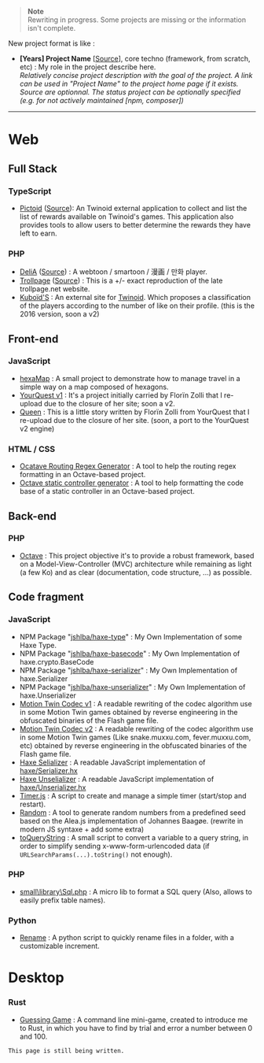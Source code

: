 > **Note**   
> Rewriting in progress. Some projects are missing or the information isn't complete.

New project format is like :
 - **[Years] Project Name** [[Source]()], core techno (framework, from scratch, etc) : My role in the project describe here.   
*Relatively concise project description with the goal of the project. A link can be used in "Project Name" to the project home page if it exists.
Source are optionnal. The status project can be optionally specified (e.g. for not actively maintained [npm, composer])*

<hr>

# Web
## Full Stack
### TypeScript
 - [Pictoid](https://pictoid.thetoto.fr/) ([Source](https://github.com/Angelisium/pictoid)): An Twinoid external application to collect and list the list of rewards available on Twinoid's games. This application also provides tools to allow users to better determine the rewards they have left to earn.
### PHP
 - [DeliA](https://delia.angelisium.fr/) ([Source](https://gitlab.com/Angelisium/delia)) : A webtoon / smartoon / 漫画 / 만화 player.
 - [Trollpage](https://trollpage.angelisium.fr/) ([Source](https://gitlab.com/Angelisium/trollpage)) : This is a +/- exact reproduction of the late trollpage.net website.
 - [Kuboïd'S](https://kuboid.angelisium.fr/) : An external site for [Twinoid](https://twinoid.com). Which proposes a classification of the players according to the number of like on their profile. (this is the 2016 version, soon a v2)
## Front-end
### JavaScript
 - [hexaMap](https://angelisium.fr/hexaMap/) : A small project to demonstrate how to manage travel in a simple way on a map composed of hexagons.
 - [YourQuest v1](https://angelisium.fr/YourQuest/) : It's a project initially carried by Florïn Zolli that I re-upload due to the closure of her site; soon a v2.
 - [Queen](https://angelisium.fr/Queen/) : This is a little story written by Florïn Zolli from YourQuest that I re-upload due to the closure of her site. (soon, a port to the YourQuest v2 engine)
### HTML / CSS
 - [Ocatave Routing Regex Generator](https://codepen.io/Angelisium/full/KKXLYmK) : A tool to help the routing regex formatting in an Octave-based project.
 - [Octave static controller generator](https://codepen.io/Angelisium/full/ZEXmymx) : A tool to help formatting the code base of a static controller in an Octave-based project.
## Back-end
### PHP
 - [Octave](https://gitlab.com/Angelisium/octave) : This project objective it's to provide a robust framework, based on a Model-View-Controller (MVC) architecture while remaining as light (a few Ko) and as clear (documentation, code structure, ...) as possible.
## Code fragment
### JavaScript
 - NPM Package "[jshlba/haxe-type](https://github.com/jshlba/haxe-type)" : My Own Implementation of some Haxe Type.
 - NPM Package "[jshlba/haxe-basecode](https://github.com/jshlba/haxe-basecode)" : My Own Implementation of haxe.crypto.BaseCode
 - NPM Package "[jshlba/haxe-serializer](https://github.com/jshlba/haxe-serializer)" : My Own Implementation of haxe.Serializer
 - NPM Package "[jshlba/haxe-unserializer](https://github.com/jshlba/haxe-unserializer)" : My Own Implementation of haxe.Unserializer
 - [Motion Twin Codec v1](https://gitlab.com/-/snippets/2310955) : A readable rewriting of the codec algorithm use in some Motion Twin games obtained by reverse engineering in the obfuscated binaries of the Flash game file.
 - [Motion Twin Codec v2](https://gitlab.com/-/snippets/2291323) : A readable rewriting of the codec algorithm use in some Motion Twin games (Like snake.muxxu.com, fever.muxxu.com, etc) obtained by reverse engineering in the obfuscated binaries of the Flash game file.
 - [Haxe Selializer](https://gitlab.com/-/snippets/2195291) : A readable JavaScript implementation of [haxe/Serializer.hx](https://github.com/HaxeFoundation/haxe/blob/development/std/haxe/Serializer.hx)
 - [Haxe Unselializer](https://gitlab.com/-/snippets/2195246) : A readable JavaScript implementation of [haxe/Unserializer.hx](https://github.com/HaxeFoundation/haxe/blob/development/std/haxe/Unserializer.hx)
 - [Timer.js](https://gitlab.com/-/snippets/2280195) : A script to create and manage a simple timer (start/stop and restart).
 - [Random](https://gitlab.com/-/snippets/2434013) : A tool to generate random numbers from a predefined seed based on the Alea.js implementation of Johannes Baagøe. (rewrite in modern JS syntaxe + add some extra)
 - [toQueryString](https://gitlab.com/-/snippets/2434014) : A small script to convert a variable to a query string, in order to simplify sending x-www-form-urlencoded data (if `URLSearchParams(...).toString()` not enough).
### PHP
 - [small\\library\\Sql.php](https://gitlab.com/-/snippets/2303172) : A micro lib to format a SQL query (Also, allows to easily prefix table names).
### Python
 - [Rename](https://github.com/Angelisium/Rename) : A python script to quickly rename files in a folder, with a customizable increment.
# Desktop
### Rust
 - [Guessing Game](https://gitlab.com/-/snippets/2434034) : A command line mini-game, created to introduce me to Rust, in which you have to find by trial and error a number between 0 and 100.
```
This page is still being written.
```
